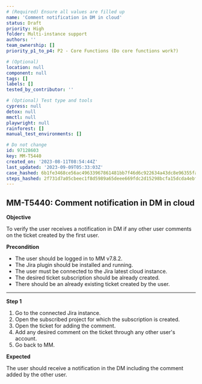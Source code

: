 ```yaml
---
# (Required) Ensure all values are filled up
name: 'Comment notification in DM in cloud'
status: Draft
priority: High
folder: Multi-instance support
authors: ''
team_ownership: []
priority_p1_to_p4: P2 - Core Functions (Do core functions work?)

# (Optional)
location: null
component: null
tags: []
labels: []
tested_by_contributor: ''

# (Optional) Test type and tools
cypress: null
detox: null
mmctl: null
playwright: null
rainforest: []
manual_test_environments: []

# Do not change
id: 97128603
key: MM-T5440
created_on: '2023-08-11T08:54:44Z'
last_updated: '2023-09-09T05:33:03Z'
case_hashed: 6b1fe3468ce56ac49633967861481bb7f46d6c922634a43dc8e96355fa9ee0d161bb0b8fe280ae3056a09518955efb67
steps_hashed: 2f731d7a05cbeec1f8d5989a65deee669fdc2d15298bcfa15dcda4ebfa3754ed5e1a2e5c69fdb56269b14795fe7a0d0d
---
```


<!-- (Auto-generated) Based on frontmatter's "key" and "name" -->

## MM-T5440: Comment notification in DM in cloud

**Objective**

To verify the user receives a notification in DM if any other user comments on the ticket created by the first user.

**Precondition**

- The user should be logged in to MM v7.8.2.
- The Jira plugin should be installed and running.
- The user must be connected to the Jira latest cloud instance.
- The desired ticket subscription should be already created.
- There should be an already existing ticket created by the user.

---

**Step 1**

1. Go to the connected Jira instance.
2. Open the subscribed project for which the subscription is created.
3. Open the ticket for adding the comment.
4. Add any desired comment on the ticket through any other user's account.
5. Go back to MM.

**Expected**

The user should receive a notification in the DM including the comment added by the other user.
